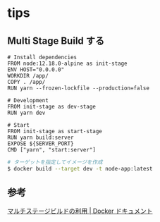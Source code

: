 # tips

## Multi Stage Build する

```docker
# Install dependencies
FROM node:12.18.0-alpine as init-stage
ENV HOST="0.0.0.0"
WORKDIR /app/
COPY . /app/
RUN yarn --frozen-lockfile --production=false

# Development
FROM init-stage as dev-stage
RUN yarn dev

# Start
FROM init-stage as start-stage
RUN yarn build:server
EXPOSE ${SERVER_PORT}
CMD ["yarn", "start:server"]
```

```bash
# ターゲットを指定してイメージを作成
$ docker build --target dev -t node-app:latest
```

## 参考

[マルチステージビルドの利用 | Docker ドキュメント](https://matsuand.github.io/docs.docker.jp.onthefly/develop/develop-images/multistage-build/#stop-at-a-specific-build-stage)
